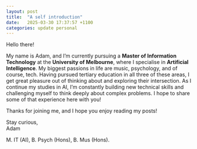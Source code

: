 ```yaml
---
layout: post
title:  "A self introduction"
date:   2025-03-30 17:37:57 +1100
categories: update personal
---
```

Hello there!

My name is Adam, and I’m currently pursuing a **Master of Information Technology** at the **University of Melbourne**, where I specialise in **Artificial Intelligence**. My biggest passions in life are music, psychology, and of course, tech. Having pursued tertiary education in all three of these areas, I get great pleasure out of thinking about and exploring their intersection. As I continue my studies in AI, I’m constantly building new technical skills and challenging myself to think deeply about complex problems. I hope to share some of that experience here with you!

Thanks for joining me, and I hope you enjoy reading my posts!

Stay curious,  
Adam

M. IT (AI),
B. Psych (Hons),
B. Mus (Hons).